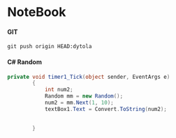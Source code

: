 # NoteBook
#### GIT
```shell
git push origin HEAD:dytola
```
#### C# Random
```cs
private void timer1_Tick(object sender, EventArgs e)
        {
            int num2;
            Random mm = new Random();
            num2 = mm.Next(1, 10);
            textBox1.Text = Convert.ToString(num2);
            

        }
```
